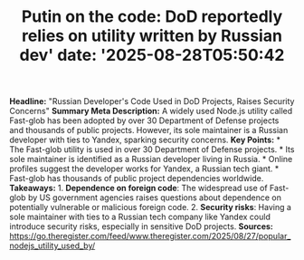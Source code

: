 ﻿---
title: "Putin on the code: DoD reportedly relies on utility written by Russian dev'
date: '2025-08-28T05:50:42"
category: "Markets"
summary: ""
slug: "putin on the code dod reportedly relies on utility written b"
source_urls:
  - "https://go.theregister.com/feed/www.theregister.com/2025/08/27/popular_nodejs_utility_used_by/"
seo:
  title: "Putin on the code: DoD reportedly relies on utility written by Russian dev | Hash n Hedge'
  description: '"
  keywords: ["news", "markets", "brief"]
---
**Headline:** "Russian Developer's Code Used in DoD Projects, Raises Security Concerns"  **Summary Meta Description:** A widely used Node.js utility called Fast-glob has been adopted by over 30 Department of Defense projects and thousands of public projects. However, its sole maintainer is a Russian developer with ties to Yandex, sparking security concerns.  **Key Points:**  * The Fast-glob utility is used in over 30 Department of Defense projects. * Its sole maintainer is identified as a Russian developer living in Russia. * Online profiles suggest the developer works for Yandex, a Russian tech giant. * Fast-glob has thousands of public project dependencies worldwide.  **Takeaways:**  1. **Dependence on foreign code**: The widespread use of Fast-glob by US government agencies raises questions about dependence on potentially vulnerable or malicious foreign code. 2. **Security risks**: Having a sole maintainer with ties to a Russian tech company like Yandex could introduce security risks, especially in sensitive DoD projects.  **Sources:**  https://go.theregister.com/feed/www.theregister.com/2025/08/27/popular_nodejs_utility_used_by/ 
